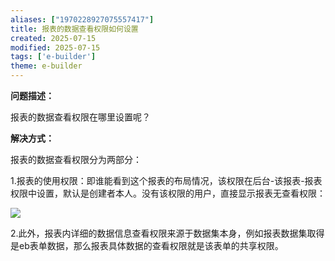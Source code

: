 ```yaml
---
aliases: ["1970228927075557417"]
title: 报表的数据查看权限如何设置
created: 2025-07-15
modified: 2025-07-15
tags: ['e-builder']
theme: e-builder
---
```


**问题描述：**

报表的数据查看权限在哪里设置呢？

**解决方式：**

报表的数据查看权限分为两部分：

1.报表的使用权限：即谁能看到这个报表的布局情况，该权限在后台-该报表-报表权限中设置，默认是创建者本人。没有该权限的用户，直接显示报表无查看权限：

![](1c007638e0ab4ae2d1197d0c63f50f9a.jpg)

2.此外，报表内详细的数据信息查看权限来源于数据集本身，例如报表数据集取得是eb表单数据，那么报表具体数据的查看权限就是该表单的共享权限。